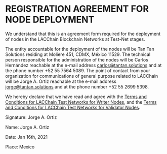 # REGISTRATION AGREEMENT FOR NODE DEPLOYMENT

We understand that this is an agreement form required for the deployment of nodes in the LACChain Blockchain Networks at Test-Net stages.

The entity accountable for the deployment of the nodes will be Tan Tan Solutions residing at Moliere 451, CDMX, México 11529. The technical person responsible for the administration of the nodes will be Carlos Hernández reachable at the e-mail address carlos@tantan.solutions and at the phone number +52 55 7564 5089. The point of contact from your organization for communications of general purpose related to LACChain will be Jorge A. Ortiz reachable at the e-mail address jorge@tantan.solutions and at the phone number +52 55 2699 5398. 

We hereby declare that we have read and agree with the [Terms and Conditions for LACChain Test Networks for Writer Nodes](https://github.com/lacchain/pantheon-network/blob/master/TERMS_AND_COND_WRITER_NODE.md), and the [Terms and Conditions for LACChain Test Networks for Validator Nodes](https://github.com/lacchain/pantheon-network/blob/master/TERMS_AND_COND_VAL_NODE.md).  

Signature: Jorge A. Ortiz

Name: Jorge A. Ortiz

Date: Jan 16th, 2021

Place: Mexico
